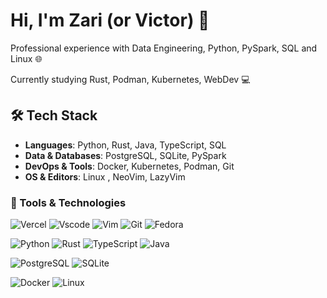 # Hi, I'm Zari (or Victor) 👋  

Professional experience with Data Engineering, Python, PySpark, SQL and Linux 🌐

Currently studying Rust, Podman, Kubernetes, WebDev 💻

## 🛠️ Tech Stack  

- **Languages**: Python, Rust, Java, TypeScript, SQL  
- **Data & Databases**: PostgreSQL, SQLite, PySpark  
- **DevOps & Tools**: Docker, Kubernetes, Podman, Git  
- **OS & Editors**: Linux , NeoVim, LazyVim 

### 🔧 Tools & Technologies  

![Vercel](https://img.shields.io/badge/Vercel-000000?style=for-the-badge&logo=vercel&logoColor=white)
![Vscode](https://img.shields.io/badge/VS_Code-0078D4?style=for-the-badge&logo=visual%20studio%20code&logoColor=white)
![Vim](https://img.shields.io/badge/VIM-%2311AB00.svg?&style=for-the-badge&logo=vim&logoColor=white)
![Git](https://img.shields.io/badge/GIT-E44C30?style=for-the-badge&logo=git&logoColor=white)
![Fedora](https://img.shields.io/badge/Fedora-294172?style=for-the-badge&logo=fedora&logoColor=white)  

![Python](https://img.shields.io/badge/Python-FFD43B?style=for-the-badge&logo=python&logoColor=blue)
![Rust](https://img.shields.io/badge/Rust-black?style=for-the-badge&logo=rust&logoColor=#E57324)
![TypeScript](https://img.shields.io/badge/TypeScript-007ACC?style=for-the-badge&logo=typescript&logoColor=white)
![Java](https://img.shields.io/badge/Java-ED8B00?style=for-the-badge&logo=openjdk&logoColor=white)

![PostgreSQL](https://img.shields.io/badge/PostgreSQL-316192?style=for-the-badge&logo=postgresql&logoColor=white)
![SQLite](https://img.shields.io/badge/SQLite-07405E?style=for-the-badge&logo=sqlite&logoColor=white)

![Docker](https://img.shields.io/badge/Docker-2CA5E0?style=for-the-badge&logo=docker&logoColor=white)
![Linux](https://img.shields.io/badge/Linux-FCC624?style=for-the-badge&logo=linux&logoColor=black)
